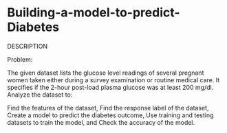 # Building-a-model-to-predict-Diabetes
DESCRIPTION

Problem:

The given dataset lists the glucose level readings of several pregnant women taken either during a survey examination or routine medical care. It specifies if the 2-hour post-load plasma glucose was at least 200 mg/dl. Analyze the dataset to:

Find the features of the dataset,
Find the response label of the dataset,
Create a model  to predict the diabetes outcome,
Use training and testing datasets to train the model, and
Check the accuracy of the model.

